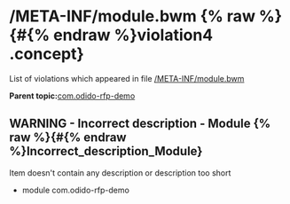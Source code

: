 # /META-INF/module.bwm {% raw %}{#{% endraw %}violation4 .concept}

List of violations which appeared in file [/META-INF/module.bwm](../../../projects/com.odido-rfp-demo/META-INF/module.bwm.md)

**Parent topic:**[com.odido-rfp-demo](../../../qa/projects/com.odido-rfp-demo.md)

## WARNING - Incorrect description - Module {% raw %}{#{% endraw %}Incorrect_description_Module}

Item doesn't contain any description or description too short

-   module com.odido-rfp-demo


